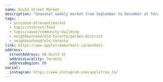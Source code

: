 ```yaml
---
name: Gould Street Market
description: "Seasonal weekly market from September to December at Toronto Metropolitan University (formerly Ryerson), operated by Appletree Markets."
tags:
  - instance-of/event/market
  - topic/interest/food
  - topic/cause/community-building
  - neighbourhood/old-toronto/garden-district
  - neighbourhood/old-toronto
link: https://www.appletreemarkets.ca/markets
address:
  streetAddress: 50 Gould St
  addressLocality: Toronto
  addressRegion: ON
social:
  instagram: https://www.instagram.com/appletree_to/
---
```


